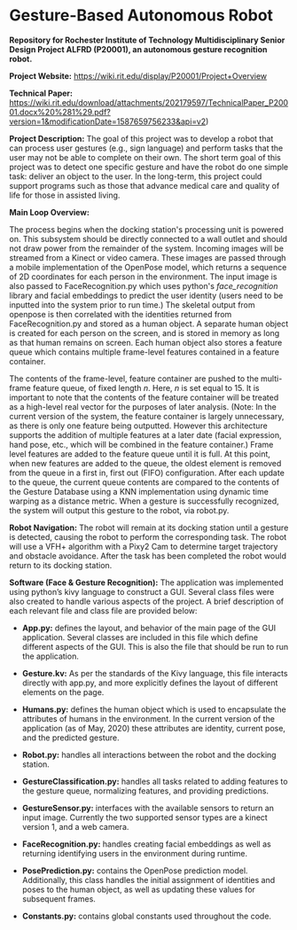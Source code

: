 # Gesture-Based Autonomous Robot
**Repository for Rochester Institute of Technology Multidisciplinary Senior Design Project ALFRD (P20001), an autonomous gesture recognition robot.**

**Project Website:** https://wiki.rit.edu/display/P20001/Project+Overview

**Technical Paper:** https://wiki.rit.edu/download/attachments/202179597/TechnicalPaper_P20001.docx%20%281%29.pdf?version=1&modificationDate=1587659756233&api=v2)

**Project Description:** The goal of this project was to develop a robot that can process user gestures (e.g., sign language) and perform tasks that the user may not be able to complete on their own. The short term goal of this project was to detect one specific gesture and have the robot do one simple task: deliver an object to the user. In the long-term, this project could support programs such as those that advance medical care and quality of life for those in assisted living.

**Main Loop Overview:**

The process begins when the docking station's processing unit is powered on. This subsystem should be directly connected to a wall outlet and should not draw power from the remainder of the system. Incoming images will be streamed from a Kinect or video camera. These images are passed through a mobile implementation of the OpenPose model, which returns a sequence of 2D coordinates for each person in the environment. The input image is also passed to FaceRecognition.py which uses python's _face_recognition_ library and facial embeddings to predict the user identity (users need to be inputted into the system prior to run time.) The skeletal output from openpose is then correlated with the identities returned from FaceRecognition.py and stored as a human object. A separate human object is created for each person on the screen, and is stored in memory as long as that human remains on screen. Each human object also stores a feature queue which contains multiple frame-level features contained in a feature container. 

The contents of the frame-level, feature container are pushed to the multi-frame feature queue, of fixed length _n_. Here, _n_ is set equal to 15. It is important to note that the contents of the feature container will be treated as a high-level real vector for the purposes of later analysis. (Note: In the current version of the system, the feature container is largely unnecessary, as there is only one feature being outputted. However this architecture supports the addition of multiple features at a later date (facial expression, hand pose, etc., which will be combined in the feature container.)  Frame level features  are added to the feature queue until it is full. At this point, when new features are added to the queue, the oldest element is removed from the queue in a first in, first out (FIFO) configuration. After each update to the queue, the current queue contents are compared to the contents of the Gesture Database using a KNN implementation using dynamic time warping as a distance metric. When a gesture is successfully recognized, the system will output this gesture to the robot, via robot.py. 

**Robot Navigation:** The robot will remain at its docking station until a gesture is detected, causing the robot to perform the corresponding task. The robot will use a VFH+ algorithm with a Pixy2 Cam to determine target trajectory and obstacle avoidance. After the task has been completed the robot would return to its docking station.

**Software (Face & Gesture Recognition):** The application was implemented using python’s kivy language to construct a GUI. Several class files were also created to handle various aspects of the project. A brief description of each relevant file and class file are provided below:

- **App.py:** defines the layout, and behavior of the main page of the GUI application. Several classes are included in this file which define different aspects of the GUI. This is also the file that should be run to run the application.

- **Gesture.kv:** As per the standards of the Kivy language, this file interacts directly with app.py, and more explicitly defines the layout of different elements on the page.

- **Humans.py:** defines the human object which is used to encapsulate the attributes of humans in the environment. In the current version of the application (as of May, 2020) these attributes are identity, current pose, and the predicted gesture.

- **Robot.py:** handles all interactions between the robot and the docking station. 

- **GestureClassification.py:** handles all tasks related to adding features to the gesture queue, normalizing features, and providing predictions.

- **GestureSensor.py:** interfaces with the available sensors to return an input image. Currently the two supported sensor types are a kinect version 1, and a web camera. 

- **FaceRecognition.py:** handles creating facial embeddings as well as returning identifying users in the environment during runtime. 

- **PosePrediction.py:** contains the OpenPose prediction model. Additionally, this class handles the initial assignment of identities and poses to the human object, as well as updating these values for subsequent frames.

- **Constants.py:** contains global constants used throughout the code.

